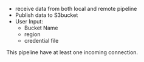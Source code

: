 - receive data from both local and remote pipeline
- Publish data to S3bucket
- User Input:
    - Bucket Name
    - region
    - credential file


This pipeline have at least one incoming connection.